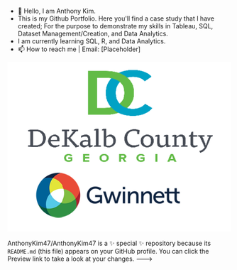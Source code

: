 - 👋 Hello, I am Anthony Kim.
- This is my Github Portfolio. Here you'll find a case study that I have created; For the purpose to demonstrate my skills in Tableau, SQL, Dataset Management/Creation, and Data Analytics.
- I am currently learning SQL, R, and Data Analytics.
- 📫 How to reach me | Email: [Placeholder] 

![Case Study Header](Images/Header.png?raw=true)

AnthonyKim47/AnthonyKim47 is a ✨ special ✨ repository because its `README.md` (this file) appears on your GitHub profile.
You can click the Preview link to take a look at your changes.
--->
